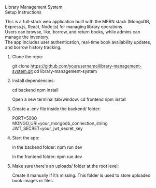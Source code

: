 Library Management System  
Setup Instructions

This is a full-stack web application built with the MERN stack (MongoDB, Express.js, React, Node.js) for managing library operations.  
Users can browse, like, borrow, and return books, while admins can manage the inventory.  
The app includes user authentication, real-time book availability updates, and borrow history tracking.

1. Clone the repo:

   git clone https://github.com/yourusername/library-management-system.git
   cd library-management-system

2. Install dependencies:

   cd backend
   npm install

   Open a new terminal tab/window:
   cd frontend
   npm install

3. Create a .env file inside the backend/ folder:

   PORT=5000  
   MONGO_URI=your_mongodb_connection_string  
   JWT_SECRET=your_jwt_secret_key

4. Start the app:

   In the backend folder:
   npm run dev

   In the frontend folder:
   npm run dev

5. Make sure there's an uploads/ folder at the root level:

   Create it manually if it’s missing. This folder is used to store uploaded book images or files.
